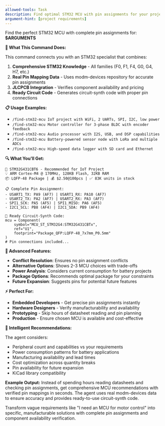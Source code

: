 ```yaml
---
allowed-tools: Task
description: Find optimal STM32 MCU with pin assignments for your project requirements
argument-hint: [project requirements]
---
```


Find the perfect STM32 MCU with complete pin assignments for: **$ARGUMENTS**

**🎯 What This Command Does:**

This command connects you with an STM32 specialist that combines:
1. **Comprehensive STM32 Knowledge** - All families (F0, F1, F4, G0, G4, H7, etc.)
2. **Real Pin Mapping Data** - Uses modm-devices repository for accurate pin assignments
3. **JLCPCB Integration** - Verifies component availability and pricing
4. **Ready Circuit Code** - Generates circuit-synth code with proper pin connections

**📋 Usage Examples:**

- `/find-stm32-mcu IoT project with WiFi, 2 UARTs, SPI, I2C, low power`
- `/find-stm32-mcu Motor controller for 3-phase BLDC with encoder feedback`
- `/find-stm32-mcu Audio processor with I2S, USB, and DSP capabilities`
- `/find-stm32-mcu Battery-powered sensor node with LoRa and multiple ADCs`
- `/find-stm32-mcu High-speed data logger with SD card and Ethernet`

**🔍 What You'll Get:**

```
🎯 STM32G431CBT6 - Recommended for IoT Project
💡 ARM Cortex-M4 @ 170MHz, 128KB Flash, 32KB RAM
📦 LQFP-48 Package | 💰 $2.50@100pcs | ✅ 83K units in stock

📋 Complete Pin Assignment:
- USART1_TX: PA9 (AF7) | USART1_RX: PA10 (AF7)
- USART2_TX: PA2 (AF7) | USART2_RX: PA3 (AF7)  
- SPI1_SCK: PA5 (AF5) | SPI1_MISO: PA6 (AF5)
- I2C1_SCL: PB8 (AF4) | I2C1_SDA: PB9 (AF4)

🔌 Ready Circuit-Synth Code:
mcu = Component(
    symbol="MCU_ST_STM32G4:STM32G431CBTx",
    ref="U1",
    footprint="Package_QFP:LQFP-48_7x7mm_P0.5mm"
)
# Pin connections included...
```

**🚀 Advanced Features:**

- **Conflict Resolution**: Ensures no pin assignment conflicts
- **Alternative Options**: Shows 2-3 MCU choices with trade-offs
- **Power Analysis**: Considers current consumption for battery projects
- **Package Options**: Recommends optimal package for your constraints
- **Future Expansion**: Suggests pins for potential future features

**⚡ Perfect For:**

- **Embedded Developers** - Get precise pin assignments instantly
- **Hardware Designers** - Verify manufacturability and availability
- **Prototyping** - Skip hours of datasheet reading and pin planning
- **Production** - Ensure chosen MCU is available and cost-effective

**🧠 Intelligent Recommendations:**

The agent considers:
- Peripheral count and capabilities vs your requirements
- Power consumption patterns for battery applications
- Manufacturing availability and lead times
- Cost optimization across quantity breaks
- Pin availability for future expansion
- KiCad library compatibility

**Example Output:**
Instead of spending hours reading datasheets and checking pin assignments, get comprehensive MCU recommendations with verified pin mappings in seconds. The agent uses real modm-devices data to ensure accuracy and provides ready-to-use circuit-synth code.

Transform vague requirements like "I need an MCU for motor control" into specific, manufacturable solutions with complete pin assignments and component availability verification.